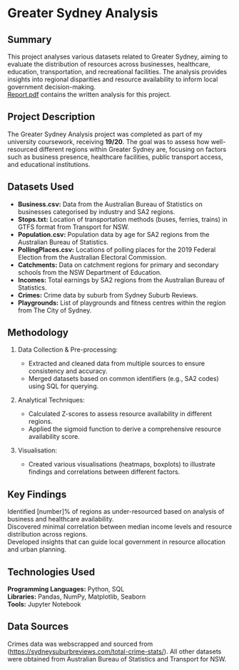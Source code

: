 # Greater Sydney Analysis
## Summary
This project analyses various datasets related to Greater Sydney, aiming to evaluate the distribution of resources across businesses, healthcare, education, transportation, and recreational facilities. The analysis provides insights into regional disparities and resource availability to inform local government decision-making. \
[Report.pdf](https://github.com/nith263/greater-sydney-analysis/blob/main/Report.pdf) contains the written analysis for this project. 

## Project Description
The Greater Sydney Analysis project was completed as part of my university coursework, receiving **19/20**. The goal was to assess how well-resourced different regions within Greater Sydney are, focusing on factors such as business presence, healthcare facilities, public transport access, and educational institutions.

## Datasets Used
- **Business.csv:** Data from the Australian Bureau of Statistics on businesses categorised by industry and SA2 regions.
- **Stops.txt:** Location of transportation methods (buses, ferries, trains) in GTFS format from Transport for NSW.
- **Population.csv:** Population data by age for SA2 regions from the Australian Bureau of Statistics.
- **PollingPlaces.csv:** Locations of polling places for the 2019 Federal Election from the Australian Electoral Commission.
- **Catchments:** Data on catchment regions for primary and secondary schools from the NSW Department of Education.
- **Incomes:** Total earnings by SA2 regions from the Australian Bureau of Statistics.
- **Crimes:** Crime data by suburb from Sydney Suburb Reviews.
- **Playgrounds:** List of playgrounds and fitness centres within the region from The City of Sydney.

## Methodology
1. Data Collection & Pre-processing:
    - Extracted and cleaned data from multiple sources to ensure consistency and accuracy.
    - Merged datasets based on common identifiers (e.g., SA2 codes) using SQL for querying.

2. Analytical Techniques:
    - Calculated Z-scores to assess resource availability in different regions.
    - Applied the sigmoid function to derive a comprehensive resource availability score.

3.  Visualisation:
    - Created various visualisations (heatmaps, boxplots) to illustrate findings and correlations between different factors.

## Key Findings
Identified [number]% of regions as under-resourced based on analysis of business and healthcare availability. \
Discovered minimal correlation between median income levels and resource distribution across regions. \
Developed insights that can guide local government in resource allocation and urban planning. 

## Technologies Used
**Programming Languages:** Python, SQL \
**Libraries:** Pandas, NumPy, Matplotlib, Seaborn \
**Tools:** Jupyter Notebook

## Data Sources
Crimes data was webscrapped and sourced from (https://sydneysuburbreviews.com/total-crime-stats/). All other datasets were obtained from Australian Bureau of Statistics and Transport for NSW. 
